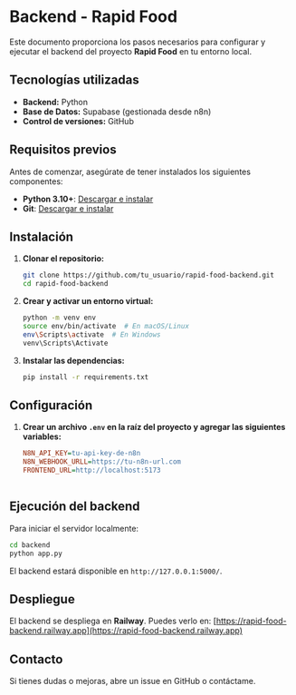 # Backend - Rapid Food

Este documento proporciona los pasos necesarios para configurar y ejecutar el backend del proyecto **Rapid Food** en tu entorno local.

## Tecnologías utilizadas
- **Backend:** Python
- **Base de Datos:** Supabase (gestionada desde n8n)
- **Control de versiones:** GitHub

## Requisitos previos
Antes de comenzar, asegúrate de tener instalados los siguientes componentes:

- **Python 3.10+**: [Descargar e instalar](https://www.python.org/downloads/)
- **Git**: [Descargar e instalar](https://git-scm.com/downloads)

## Instalación
1. **Clonar el repositorio:**
   ```sh
   git clone https://github.com/tu_usuario/rapid-food-backend.git
   cd rapid-food-backend
   ```

2. **Crear y activar un entorno virtual:**
   ```sh
   python -m venv env
   source env/bin/activate  # En macOS/Linux
   env\Scripts\activate  # En Windows
   venv\Scripts\Activate

   ```

3. **Instalar las dependencias:**
   ```sh
   pip install -r requirements.txt
   ```

## Configuración
1. **Crear un archivo `.env` en la raíz del proyecto y agregar las siguientes variables:**
   ```ini
   N8N_API_KEY=tu-api-key-de-n8n
   N8N_WEBHOOK_URLL=https://tu-n8n-url.com
   FRONTEND_URL=http://localhost:5173



## Ejecución del backend
Para iniciar el servidor localmente:
```sh
cd backend
python app.py
```
El backend estará disponible en `http://127.0.0.1:5000/`.


## Despliegue
El backend se despliega en **Railway**. Puedes verlo en:
[https://rapid-food-backend.railway.app](https://rapid-food-backend.railway.app)

## Contacto
Si tienes dudas o mejoras, abre un issue en GitHub o contáctame.

